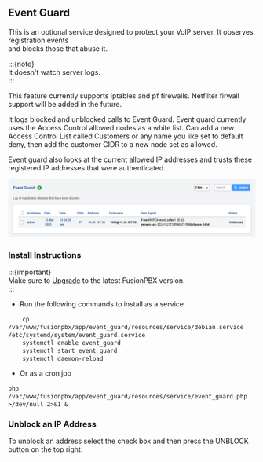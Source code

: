 ## Event Guard

This is an optional service designed to protect your VoIP server. It observes registration events    
and blocks those that abuse it. 

:::{note}   
It doesn't watch server logs.   
:::   

This feature currently supports iptables and pf firewalls. 
Netfilter firwall support will be added in the future.

It logs blocked and unblocked calls to Event Guard.
Event guard currently uses the Access Control allowed nodes as a
white list. Can add a new Access Control List called Customers or any
name you like set to default deny, then add the customer CIDR to a new
node set as allowed.

Event guard also looks at the current allowed IP addresses and trusts
these registered IP addresses that were authenticated.

![image](../_static/images/Status/event_guard/fusionpbx_event_guard1.png)

### Install Instructions

:::{important}   
Make sure to [Upgrade](https://docs.fusionpbx.com/en/latest/advanced/upgrade.html#) to the latest FusionPBX version.   
:::   

-   Run the following commands to install as a service

```
    cp /var/www/fusionpbx/app/event_guard/resources/service/debian.service /etc/systemd/system/event_guard.service
    systemctl enable event_guard
    systemctl start event_guard
    systemctl daemon-reload
```

- Or as a cron job

```
php /var/www/fusionpbx/app/event_guard/resources/service/event_guard.php >/dev/null 2>&1 &
```

### Unblock an IP Address

To unblock an address select the check box and then press the UNBLOCK
button on the top right.

